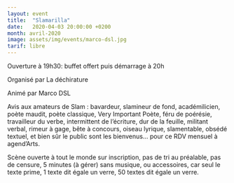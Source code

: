 ```yaml
---
layout: event
title:  "Slamarilla"
date:   2020-04-03 20:00:00 +0200
month: avril-2020
image: assets/img/events/marco-dsl.jpg
tarif: libre
---
```


Ouverture à 19h30: buffet offert puis démarrage à 20h

 Organisé par La déchirature

 Animé par Marco DSL

 Avis aux amateurs de Slam : bavardeur, slamineur de fond, académilicien, poète maudit, poète classique, Very Important Poète, féru de poérésie, travailleur du verbe, intermittent de l’écriture, dur de la feuille, militant verbal, rimeur à gage, bête à concours, oiseau lyrique, slamentable, obsédé textuel, et bien sûr le public sont les bienvenus… pour ce RDV mensuel à agend’Arts.

 Scène ouverte à tout le monde sur inscription, pas de tri au préalable, pas de censure, 5 minutes (à gérer) sans musique, ou accessoires, car seul le texte prime, 1 texte dit égale un verre, 50 textes dit égale un verre.